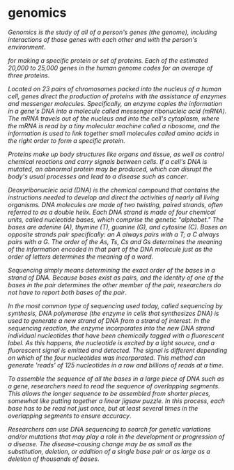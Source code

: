 # genomics
_Genomics is the study of all of a person's genes (the genome), including interactions of those genes with each other and with the person's environment_.

_for making a specific protein or set of proteins. Each of the estimated 20,000 to 25,000 genes in the human genome codes for an average of three proteins_.

_Located on 23 pairs of chromosomes packed into the nucleus of a human cell, genes direct the production of proteins with the assistance of enzymes and messenger molecules. Specifically, an enzyme copies the information in a gene's DNA into a molecule called messenger ribonucleic acid (mRNA). The mRNA travels out of the nucleus and into the cell's cytoplasm, where the mRNA is read by a tiny molecular machine called a ribosome, and the information is used to link together small molecules called amino acids in the right order to form a specific protein_.

_Proteins make up body structures like organs and tissue, as well as control chemical reactions and carry signals between cells. If a cell's DNA is mutated, an abnormal protein may be produced, which can disrupt the body's usual processes and lead to a disease such as cancer_.

_Deoxyribonucleic acid (DNA) is the chemical compound that contains the instructions needed to develop and direct the activities of nearly all living organisms. DNA molecules are made of two twisting, paired strands, often referred to as a double helix. Each DNA strand is made of four chemical units, called nucleotide bases, which comprise the genetic "alphabet." The bases are adenine (A), thymine (T), guanine (G), and cytosine (C). Bases on opposite strands pair specifically: an A always pairs with a T; a C always pairs with a G. The order of the As, Ts, Cs and Gs determines the meaning of the information encoded in that part of the DNA molecule just as the order of letters determines the meaning of a word_.

_Sequencing simply means determining the exact order of the bases in a strand of DNA. Because bases exist as pairs, and the identity of one of the bases in the pair determines the other member of the pair, researchers do not have to report both bases of the pair_.

_In the most common type of sequencing used today, called sequencing by synthesis, DNA polymerase (the enzyme in cells that synthesizes DNA) is used to generate a new strand of DNA from a strand of interest. In the sequencing reaction, the enzyme incorporates into the new DNA strand individual nucleotides that have been chemically tagged with a fluorescent label. As this happens, the nucleotide is excited by a light source, and a fluorescent signal is emitted and detected. The signal is different depending on which of the four nucleotides was incorporated. This method can generate 'reads' of 125 nucleotides in a row and billions of reads at a time_.

_To assemble the sequence of all the bases in a large piece of DNA such as a gene, researchers need to read the sequence of overlapping segments. This allows the longer sequence to be assembled from shorter pieces, somewhat like putting together a linear jigsaw puzzle. In this process, each base has to be read not just once, but at least several times in the overlapping segments to ensure accuracy_.

_Researchers can use DNA sequencing to search for genetic variations and/or mutations that may play a role in the development or progression of a disease. The disease-causing change may be as small as the substitution, deletion, or addition of a single base pair or as large as a deletion of thousands of bases_.
